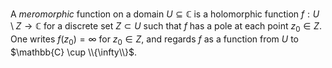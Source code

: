 A *meromorphic* function on a domain $U \subseteq \mathbb{C}$ is a holomorphic function $f: U \setminus Z \to \mathbb{C}$ for a discrete set $Z \subset U$ such that $f$ has a pole at each point $z_0 \in Z$. One writes $f(z_0) = \infty$ for $z_0 \in Z$, and regards $f$ as a function from $U$ to $\mathbb{C} \cup \\{\infty\\}$.
